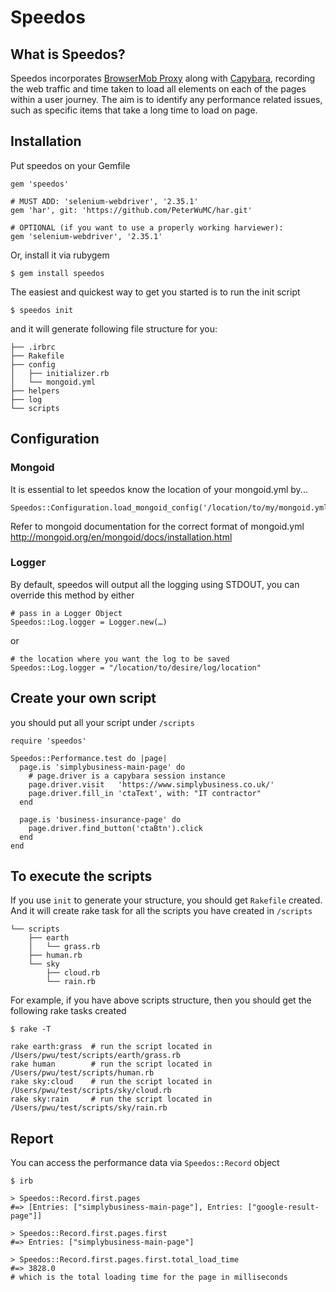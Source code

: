 # Speedos

## What is Speedos?
Speedos incorporates [BrowserMob Proxy](http://bmp.lightbody.net) along with [Capybara](https://github.com/jnicklas/capybara), recording the web traffic and time taken to load all elements on each of the pages within a user journey. The aim is to identify any performance related issues, such as specific items that take a long time to load on page.

## Installation
Put speedos on your Gemfile

	gem 'speedos'
	
	# MUST ADD: 'selenium-webdriver', '2.35.1'
	gem 'har', git: 'https://github.com/PeterWuMC/har.git'
	
	# OPTIONAL (if you want to use a properly working harviewer):
	gem 'selenium-webdriver', '2.35.1'

Or, install it via rubygem

	$ gem install speedos

The easiest and quickest way to get you started is to run the init script

	$ speedos init

and it will generate following file structure for you:

	├── .irbrc
	├── Rakefile
	├── config
	│   ├── initializer.rb
	│   └── mongoid.yml
	├── helpers
	├── log
	└── scripts

## Configuration

### Mongoid
It is essential to let speedos know the location of your mongoid.yml by...

	Speedos::Configuration.load_mongoid_config('/location/to/my/mongoid.yml')

Refer to mongoid documentation for the correct format of mongoid.yml <http://mongoid.org/en/mongoid/docs/installation.html>

### Logger
By default, speedos will output all the logging using STDOUT, you can override this method by either

	# pass in a Logger Object
	Speedos::Log.logger = Logger.new(…)

or

	# the location where you want the log to be saved
	Speedos::Log.logger = "/location/to/desire/log/location"

## Create your own script
you should put all your script under `/scripts`

	require 'speedos'

	Speedos::Performance.test do |page|
	  page.is 'simplybusiness-main-page' do
	    # page.driver is a capybara session instance
	    page.driver.visit   'https://www.simplybusiness.co.uk/'
	    page.driver.fill_in 'ctaText', with: "IT contractor"
	  end

	  page.is 'business-insurance-page' do
	    page.driver.find_button('ctaBtn').click
	  end
	end

## To execute the scripts
If you use `init` to generate your structure, you should get `Rakefile` created. And it will create rake task for all the scripts you have created in `/scripts`

	└── scripts
	    ├── earth
	    │   └── grass.rb
	    ├── human.rb
	    └── sky
	        ├── cloud.rb
	        └── rain.rb

For example, if you have above scripts structure, then you should get the following rake tasks created

	$ rake -T

	rake earth:grass  # run the script located in /Users/pwu/test/scripts/earth/grass.rb
	rake human        # run the script located in /Users/pwu/test/scripts/human.rb
	rake sky:cloud    # run the script located in /Users/pwu/test/scripts/sky/cloud.rb
	rake sky:rain     # run the script located in /Users/pwu/test/scripts/sky/rain.rb


## Report
You can access the performance data via `Speedos::Record` object

	$ irb

	> Speedos::Record.first.pages
	#=> [Entries: ["simplybusiness-main-page"], Entries: ["google-result-page"]]

	> Speedos::Record.first.pages.first
	#=> Entries: ["simplybusiness-main-page"]

	> Speedos::Record.first.pages.first.total_load_time
	#=> 3828.0
	# which is the total loading time for the page in milliseconds



